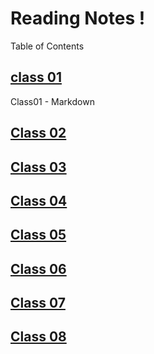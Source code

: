 # Reading Notes !

Table of Contents

## [class 01](/reading-notes-/102/Class01/)

Class01 - Markdown

## [Class 02](/reading-notes-/102/Class02/)

## [Class 03](/reading-notes/102/Class03/)

## [Class 04](/reading-notes-/102/Class04/)

## [Class 05](/reading-notes-/102/Class05/)

## [Class 06](/reading-notes-/102/Class06/)

## [Class 07](/reading-notes-/102/Class07/)

## [Class 08](/reading-notes-/102/Class08/)
